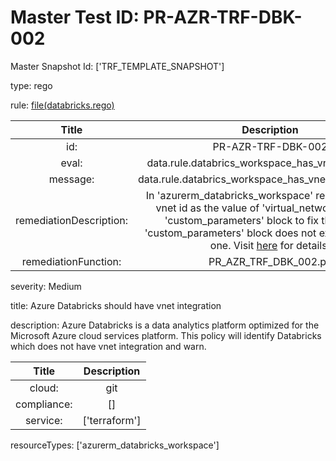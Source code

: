 



# Master Test ID: PR-AZR-TRF-DBK-002


Master Snapshot Id: ['TRF_TEMPLATE_SNAPSHOT']

type: rego

rule: [file(databricks.rego)]  
  
  
  
  

|Title|Description|
| :---: | :---: |
|id: |PR-AZR-TRF-DBK-002|
|eval: |data.rule.databrics_workspace_has_vnet_integration|
|message: |data.rule.databrics_workspace_has_vnet_integration_err|
|remediationDescription: |In 'azurerm_databricks_workspace' resource, set set vnet id as the value of 'virtual_network_id' under 'custom_parameters' block to fix the issue. If 'custom_parameters' block does not exist please add one. Visit <a href='https://registry.terraform.io/providers/hashicorp/azurerm/latest/docs/resources/databricks_workspace' target='_blank'>here</a> for details.|
|remediationFunction: |PR_AZR_TRF_DBK_002.py|


severity: Medium

title: Azure Databricks should have vnet integration

description: Azure Databricks is a data analytics platform optimized for the Microsoft Azure cloud services platform. This policy will identify Databricks which does not have vnet integration and warn.  
  
  

|Title|Description|
| :---: | :---: |
|cloud: |git|
|compliance: |[]|
|service: |['terraform']|


resourceTypes: ['azurerm_databricks_workspace']


[file(databricks.rego)]: https://github.com/prancer-io/prancer-compliance-test/tree/master/azure/terraform/databricks.rego
